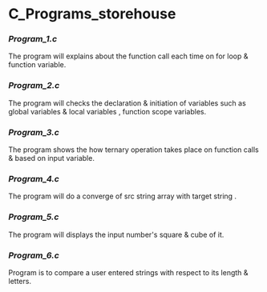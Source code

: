 # C_Programs_storehouse


### ***Program_1.c***

The program will explains about the function call each time on for loop & function variable.

### ***Program_2.c***

The program will checks the declaration & initiation of variables such as global variables & local variables , function scope variables.

### ***Program_3.c***

The program shows the how ternary operation takes place on function calls & based on input variable.

### ***Program_4.c***

The program will do a converge of src string array with target string .

### ***Program_5.c***

The program will displays the input number's square & cube of it.

### ***Program_6.c***

Program is to compare a user entered strings with respect to its length & letters.

